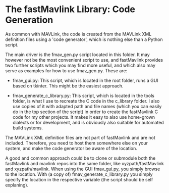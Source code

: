 
# The fastMavlink Library: Code Generation #

As common with MAVLink, the code is created from the MAVLink XML definition files using a 'code generator', which is nothing else than a Python script. 

The main driver is the fmav_gen.py script located in this folder. It may however not be the most convenient script to use, and fastMavlink provides two further scripts which you may find more useful, and which also may serve as examples for how to use fmav_gen.py. These are:

* fmav_gui.py: This script, which is located in the root folder, runs a GUI based on tkinter. This might be the easiest approach.

* fmav_generate_c_library.py: This script, which is located in the tools folder, is what I use to recreate the C code in the c_library folder. I also use copies of it with adapted path and file names (which you can easily do in the top section of the script) in order to create the fastMavlink C code for my other projects. It makes it easy to also use home-grown dialects or for development, and is obviously also suitable for automated build systems.  

The MAVLink XML definition files are not part of fastMavlink and are not included. Therefore, you need to host them somewhere else on your system, and make the code generator be aware of the location. 

A good and common approach could be to clone or submodule both the fastMavlink and mavlink repos into the same folder, like xyzpath/fastMavlink and xyzpath/mavlink. When using the GUI fmav_gui.py, you simply browse to the location. With (a copy of) fmav_generate_c_library.py you simply specify the location in the respective variable (the script should be self explaning).



